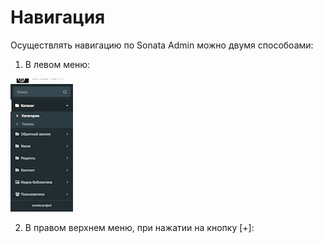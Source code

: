 # Навигация

Осуществлять навигацию по Sonata Admin можно двумя способоами:

1) В левом меню:

 ![](./img/catalog.png)

2) В правом верхнем меню, при нажатии на кнопку [+]:

 

